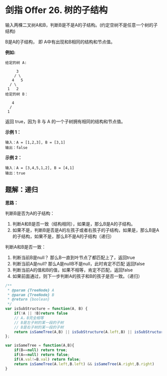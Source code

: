 # 剑指 Offer 26. 树的子结构

输入两棵二叉树A和B，判断B是不是A的子结构。(约定空树不是任意一个树的子结构)

B是A的子结构， 即 A中有出现和B相同的结构和节点值。

**例如:**

```
给定的树 A:

     3
    / \
   4   5
  / \
 1   2
给定的树 B：

   4 
  /
 1
```

返回 true，因为 B 与 A 的一个子树拥有相同的结构和节点值。

**示例 1：**

```
输入：A = [1,2,3], B = [3,1]
输出：false
```

**示例 2：**

```
输入：A = [3,4,5,1,2], B = [4,1]
输出：true
```

## 题解：递归

**思路：**

判断B是否为A的子结构：

1. 判断A和B是否一致（结构相同），如果是，那么B是A的子结构。
2. 如果不是，判断B是否是A的左孩子或者右孩子的子结构，如果是，那么B是A的子结构，如果不是，那么B不是A的子结构（递归）

判断A和B是否一致：

1. 判断当前B是null？ 那么B一直到叶节点了都匹配上了，返回true
2. 判断当前A是null? 那么A是nullB不是null，此时肯定不匹配 返回false
3. 判断当前A的值和B的值，如果不相等，肯定不匹配，返回false
4. 如果前面通过，则下一步判断A的孩子和B的孩子是否一致。（递归）

```js
/**
 * @param {TreeNode} A
 * @param {TreeNode} B
 * @return {boolean}
 */
var isSubStructure = function(A, B) {
    if(!A || !B)return false
    // A，B完全相等
    // B是左子树的某一段的子树
    // B是右子树的某一段的子树
    return isSameTree(A,B) || isSubStructure(A.left,B) || isSubStructure(A.right,B);
};

var isSameTree = function(A,B){
    if(B==null) return true;
    if(A==null) return false;
    if(A.val!=B.val) return false;
    return isSameTree(A.left,B.left) && isSameTree(A.right,B.right)
}
```